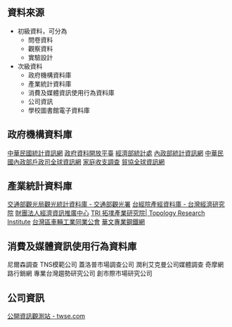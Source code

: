 ## 資料來源
- 初級資料，可分為
	- 問卷資料
	- 觀察資料
	- 實驗設計
- 次級資料
	- 政府機構資料庫
	- 產業統計資料庫
	- 消費及媒體資訊使用行為資料庫
	- 公司資訊
	- 學校圖書館電子資料庫
## 政府機構資料庫

[中華民國統計資訊網](https://www.stat.gov.tw/)
[政府資料開放平臺](https://data.gov.tw/)
[經濟部統計處](https://www.moea.gov.tw/Mns/dos/home/Home.aspx)
[內政部統計資訊網](https://www.moi.gov.tw/cp.aspx?n=5590)
[中華民國內政部戶政司全球資訊網](https://www.ris.gov.tw/)
[家庭收支調查](https://www.stat.gov.tw/cl.aspx?n=2693)
[貿協全球資訊網](https://www.taitraesource.com/)

## 產業統計資料庫
[交通部觀光局觀光統計資料庫 - 交通部觀光署](https://stat.taiwan.net.tw/)
[台經院產經資料庫 - 台灣經濟研究院](https://tie.tier.org.tw/)
[財團法人經濟資訊推廣中心](https://www.tedc.org.tw/index_db_intro.htm)
[TRI 拓墣產業研究院| Topology Research Institute](https://www.topology.com.tw/)
[台灣區車輛工業同業公會](https://www.ttvma.org.tw/)
[華文專業鋼鐵網](https://www.steelnet.com.tw/)

## 消費及媒體資訊使用行為資料庫
尼爾森調查
TNS模範公司
蓋洛普市場調查公司
潤利艾克曼公司媒體調查
奇摩網路行銷網
專業台灣趨勢研究公司
創市際市場研究公司

## 公司資訊
[公開資訊觀測站 - twse.com](https://mops.twse.com.tw/)